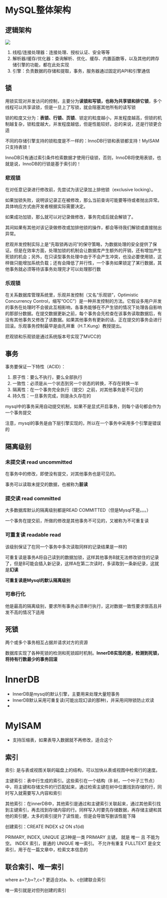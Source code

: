 # MySQL整体架构

## 逻辑架构
![](imgs/1.png)

1.  线程/连接处理器：连接处理、授权认证、安全等等
2.  解析器/缓存/优化器：查询解析、优化、缓存、内置函数等，以及其他的跨存储引擎的功能，都在此处实现
3.  引擎：负责数据的存储和提取，事务，服务器通过固定的API和引擎通信

## 锁
用锁实现对并发访问的控制，主要分为**读锁和写锁，也称为共享锁和排它锁**，多个线程可以共享读锁，但是一旦上了写锁，就会阻塞其他所有的读写锁

锁的粒度又分为：**表锁、行锁、页锁**、锁定的粒度越小，并发程度越高，但锁的机制越复杂，锁粒度越大，并发程度越低，但是性能较好。总的来说，还是行锁更合适

不同的存储引擎支持的锁粒度是不一样的：InnoDB行锁和表锁都支持！MyISAM只支持表锁！

InnoDB只有通过索引条件检索数据才使用行级锁，否则，InnoDB将使用表锁，也就是说，InnoDB的行锁是基于索引的！

### 悲观锁
在对任意记录进行修改前，先尝试为该记录加上排他锁（exclusive locking）。

如果加锁失败，说明该记录正在被修改，那么当前查询可能要等待或者抛出异常。 具体响应方式由开发者根据实际需要决定。

如果成功加锁，那么就可以对记录做修改，事务完成后就会解锁了。

其间如果有其他对该记录做修改或加排他锁的操作，都会等待我们解锁或直接抛出异常。

悲观并发控制实际上是“先取锁再访问”的保守策略，为数据处理的安全提供了保证。但是在效率方面，处理加锁的机制会让数据库产生额外的开销，还有增加产生死锁的机会；另外，在只读型事务处理中由于不会产生冲突，也没必要使用锁，这样做只能增加系统负载；还有会降低了并行性，一个事务如果锁定了某行数据，其他事务就必须等待该事务处理完才可以处理那行数

### 乐观锁
在关系数据库管理系统里，乐观并发控制（又名“乐观锁”，Optimistic Concurrency Control，缩写“OCC”）是一种并发控制的方法。它假设多用户并发的事务在处理时不会彼此互相影响，各事务能够在不产生锁的情况下处理各自影响的那部分数据。在提交数据更新之前，每个事务会先检查在该事务读取数据后，有没有其他事务又修改了该数据。如果其他事务有更新的话，正在提交的事务会进行回滚。乐观事务控制最早是由孔祥重（H.T.Kung）教授提出。

悲观锁和乐观锁是通过系统版本号实现了MVCC的

## 事务
事务要保证一下特性（ACID）：
1. 原子性：要么不执行，要么全部执行
2. 一致性：必须是从一个状态到另一个状态的转换，不存在转换一半
3. 隔离性：在一个事务完全执行（提交）之前，对其他事务是不可见的
4. 持久性：一旦事务完成，则是永久存在的

mysql中的事务采用自动提交机制，如果不是显式开启事务，则每个语句都会作为一个事务提交

注意，mysql的事务是由下层引擎实现的，所以在一个事务中采用多个引擎是错误的

## 隔离级别
### 未提交读 read uncommitted
在事务中的修改，即使没有提交，对其他事务也是可见的。

事务可以读取未提交的数据，也被称为**脏读**

### 提交读 read committed
大多数据库默认的隔离级别都是READ COMMITTED（但是Mysql不是。。。）

一个事务在提交前，所做的修改是其他事务不可见的，又被称为不可重复读

### 可重复读 readable read
该级别保证了在同一个事务中多次读取同样的记录结果是一样的

可重复读是事务A将自己读到的数据加锁，这样其他事务B就无法修改锁住的记录了，但是B可能会插入新记录，这样A在第二次读时，多读取到一条新纪录，这就是**幻读**

**可重复读是Mysql的默认隔离级别**

### 可串行化
他是最高的隔离级别，要求所有事务必须串行执行，这对数据一致性要求很高且并发不高的情况下适用

## 死锁
两个或多个事务相互占据并请求对方的资源

数据库实现了各种死锁的检测和死锁超时机制。**InnerDB实现的是，检测到死锁，将持有行数最少的事务回滚**


# InnerDB
- InnerDB是mysql的默认引擎，主要用来处理大量短事务
- InnerDB默认采用可重复读(可能出现幻读的那种)，并采用间隙锁防止欢读
- 


# MyISAM
- 支持压缩表，如果表导入数据就不再修改，适合这个


## 索引
索引: 是与表或视图关联的磁盘上的结构，可以加快从表或视图中检索行的速度。

主键索引：表中行生成的索引。这些索引在一个结构（B 树，一个叶子三节点）中，将主键和存储文件的行匹配起来，通过检索主键在树中位置找到存储的行，同时写入就需要写入内容和索引

其他索引：在innerDB中，其他索引是通过和主键索引关联起来，通过其他索引找到主键索引，再去找到存储内容的行。同样写入时要先存储数据，再存储主键和其他的索引健，太多的索引提升了读性能，但是会导致写删该性能下降


创建索引：CREATE INDEX s2 ON s1(id)  

PRIMARY, INDEX, UNIQUE 这3种是一类
PRIMARY 主键。 就是 唯一 且 不能为空。
INDEX 索引，普通的
UNIQUE 唯一索引。 不允许有重复
FULLTEXT 是全文索引，用于在一篇文章中，检索文本信息的

## 联合索引、唯一索引
where a=?,b=?,c=? 更适合对a、b、c创建联合索引

唯一索引就是对但列创建的索引